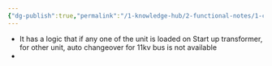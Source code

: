 ```yaml
---
{"dg-publish":true,"permalink":"/1-knowledge-hub/2-functional-notes/1-career-notes/3-tstps-kaniha-technical-notes/3-electrical-systems/start-up-transformer/","noteIcon":""}
---
```


- It has a logic that if any one of the unit is loaded on Start up transformer, for other unit, auto changeover for 11kv bus is not available
- 